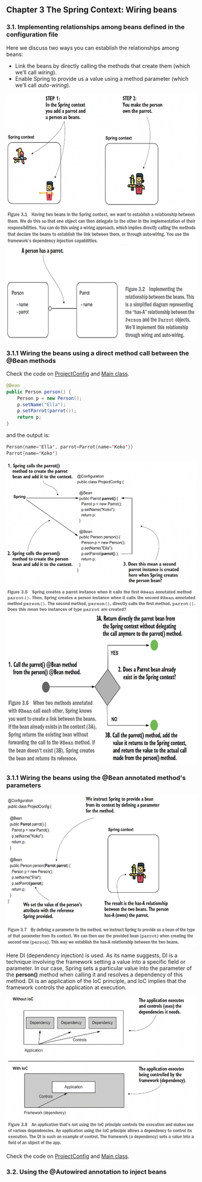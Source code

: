 ## Chapter 3 The Spring Context: Wiring beans

### 3.1. Implementing relationships among beans defined in the configuration file

Here we discuss two ways you can establish the relationships among beans:
- Link the beans by directly calling the methods that create them (which we’ll
call _wiring_).
- Enable Spring to provide us a value using a method parameter (which we’ll call
_auto-wiring_).

<img src="images/establishing_a_relationship_between_2_beans.png" width="600" height="400" alt="">

<img src="images/has_a_realtionship.png" width="600" height="250" alt="">

### 3.1.1 Wiring the beans using a direct method call between the @Bean methods

Check the code on [ProjectConfig](sq-c3-ex2/src/main/java/org/example/config/ProjectConfig.java) and [Main class](sq-c3-ex2/src/main/java/org/example/Main.java).

```java
@Bean
public Person person() {
    Person p = new Person();
    p.setName("Ella");
    p.setParrot(parrot());
    return p;
}
```

and the output is:

```java
Person{name='Ella', parrot=Parrot{name='Koko'}}
Parrot{name='Koko'}
```

<img src="images/logic_of_calls.png" width="600" height="400" alt="">

<img src="images/Spring_logic.png" width="600" height="400" alt="">

### 3.1.1 Wiring the beans using the @Bean annotated method's parameters

<img src="images/wire_with_method_parameter.png" width="600" height="400" alt="">

Here DI (dependency injection) is used. As its name suggests, DI is a technique involving
the framework setting a value into a specific field or parameter. In our case, Spring
sets a particular value into the parameter of the **person()** method when calling it and
resolves a dependency of this method. DI is an application of the IoC principle, and
IoC implies that the framework controls the application at execution.

<img src="images/di_explanation.png" width="600" height="400" alt="">

Check the code on [ProjectConfig](sq-c3-ex3/src/main/java/org/example/config/ProjectConfig.java) and [Main class](sq-c3-ex3/src/main/java/org/example/Main.java).

### 3.2. Using the @Autowired annotation to inject beans


